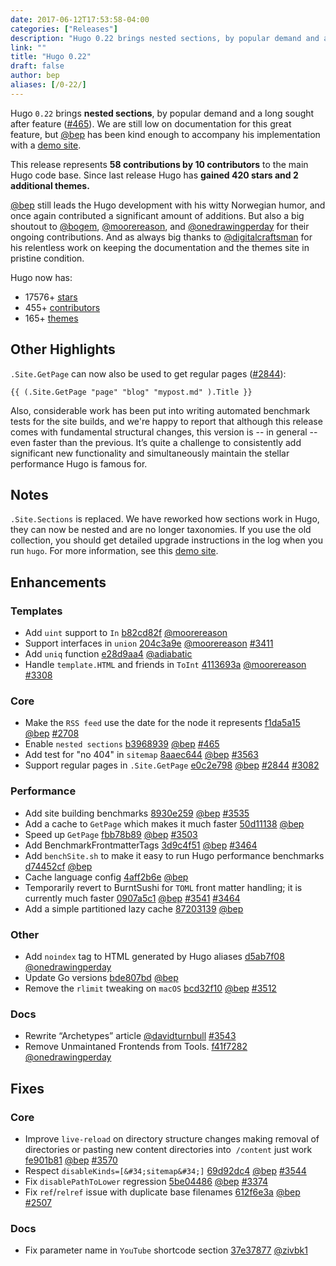```yaml
---
date: 2017-06-12T17:53:58-04:00
categories: ["Releases"]
description: "Hugo 0.22 brings nested sections, by popular demand and a long sought after feature"
link: ""
title: "Hugo 0.22"
draft: false
author: bep
aliases: [/0-22/]
---
```



Hugo `0.22` brings **nested sections**, by popular demand and a long sought after feature ([#465](https://github.com/gohugoio/hugo/issues/465)).  We are still low on documentation for this great feature, but [@bep](https://github.com/bep)  has been kind enough to accompany his implementation with a [demo site](http://hugotest.bep.is/).

This release represents **58 contributions by 10 contributors** to the main Hugo code base. Since last release Hugo has **gained 420 stars and 2 additional themes.**

[@bep](https://github.com/bep) still leads the Hugo development with his witty Norwegian humor, and once again contributed a significant amount of additions. But also a big shoutout to [@bogem](https://github.com/bogem), [@moorereason](https://github.com/moorereason), and [@onedrawingperday](https://github.com/onedrawingperday) for their ongoing contributions. And as always big thanks to [@digitalcraftsman](https://github.com/digitalcraftsman) for his relentless work on keeping the documentation and the themes site in pristine condition.

Hugo now has:

* 17576&#43; [stars](https://github.com/gohugoio/hugo/stargazers)
* 455&#43; [contributors](https://github.com/gohugoio/hugo/graphs/contributors)
* 165&#43; [themes](http://themes.gohugo.io/)

## Other Highlights

`.Site.GetPage` can now also be used to get regular pages ([#2844](https://github.com/gohugoio/hugo/issues/2844)):

```
{{ (.Site.GetPage "page" "blog" "mypost.md" ).Title }}
```

Also, considerable work has been put into writing automated benchmark tests for the site builds, and we&#39;re happy to report that although this release comes with fundamental structural changes, this version is -- in general -- even faster than the previous. It’s quite a challenge to consistently add significant new functionality and simultaneously maintain the stellar performance Hugo is famous for. 


 
## Notes

`.Site.Sections` is replaced. We have reworked how sections work in Hugo, they can now be nested and are no longer taxonomies. If you use the old collection, you should get detailed upgrade instructions in the log when you run `hugo`. For more information, see this [demo site](http://hugotest.bep.is/). 

## Enhancements

### Templates

* Add `uint` support to `In` [b82cd82f](https://github.com/gohugoio/hugo/commit/b82cd82f1198a371ed94bda7faafe22813f4cb29) [@moorereason](https://github.com/moorereason) 
* Support interfaces in `union` [204c3a9e](https://github.com/gohugoio/hugo/commit/204c3a9e32fcf6617ede978e35d3e2e89a5b491c) [@moorereason](https://github.com/moorereason) [#3411](https://github.com/gohugoio/hugo/issues/3411) 
* Add `uniq` function [e28d9aa4](https://github.com/gohugoio/hugo/commit/e28d9aa42c3429d22fe254e69e4605aaf1e684f3) [@adiabatic](https://github.com/adiabatic) 
* Handle `template.HTML` and friends in `ToInt` [4113693a](https://github.com/gohugoio/hugo/commit/4113693ac1b275f3a40aa5c248269340ef9b57f6) [@moorereason](https://github.com/moorereason) [#3308](https://github.com/gohugoio/hugo/issues/3308) 


### Core

* Make the `RSS feed` use the date for the node it represents [f1da5a15](https://github.com/gohugoio/hugo/commit/f1da5a15a37666ee59350d6600a8c14c1383f5bc) [@bep](https://github.com/bep) [#2708](https://github.com/gohugoio/hugo/issues/2708) 
* Enable `nested sections` [b3968939](https://github.com/gohugoio/hugo/commit/b39689393ccb8434d9a57658a64b77568c718e99) [@bep](https://github.com/bep) [#465](https://github.com/gohugoio/hugo/issues/465) 
* Add test for &#34;no 404&#34; in `sitemap` [8aaec644](https://github.com/gohugoio/hugo/commit/8aaec644a90d09bd7f079d35d382f76bb4ed35db) [@bep](https://github.com/bep) [#3563](https://github.com/gohugoio/hugo/issues/3563) 
* Support regular pages in `.Site.GetPage` [e0c2e798](https://github.com/gohugoio/hugo/commit/e0c2e798201f75ae6e9a81a7442355288c2d141b) [@bep](https://github.com/bep) [#2844](https://github.com/gohugoio/hugo/issues/2844) 
[#3082](https://github.com/gohugoio/hugo/issues/3082) 

### Performance
* Add site building benchmarks [8930e259](https://github.com/gohugoio/hugo/commit/8930e259d78cba4041b550cc51a7f40bc91d7c20) [@bep](https://github.com/bep) [#3535](https://github.com/gohugoio/hugo/issues/3535) 
* Add a cache to `GetPage` which makes it much faster [50d11138](https://github.com/gohugoio/hugo/commit/50d11138f3e18b545c15fadf52f7b0b744bf3e7c) [@bep](https://github.com/bep) 
* Speed up `GetPage` [fbb78b89](https://github.com/gohugoio/hugo/commit/fbb78b89df8ccef8f0ab26af00aa45d35c1ee2cf) [@bep](https://github.com/bep) [#3503](https://github.com/gohugoio/hugo/issues/3503) 
* Add BenchmarkFrontmatterTags [3d9c4f51](https://github.com/gohugoio/hugo/commit/3d9c4f513b0443648d7e88995e351df1739646d2) [@bep](https://github.com/bep) [#3464](https://github.com/gohugoio/hugo/issues/3464) 
* Add `benchSite.sh` to make it easy to run Hugo performance benchmarks [d74452cf](https://github.com/gohugoio/hugo/commit/d74452cfe8f69a85ec83e05481e16bebf199a5cb) [@bep](https://github.com/bep) 
* Cache language config [4aff2b6e](https://github.com/gohugoio/hugo/commit/4aff2b6e7409a308f30cff1825fec02991e0d56a) [@bep](https://github.com/bep) 
* Temporarily revert to BurntSushi for `TOML` front matter handling; it is currently much faster [0907a5c1](https://github.com/gohugoio/hugo/commit/0907a5c1c293755e6bf297246f07888448d81f8b) [@bep](https://github.com/bep) [#3541](https://github.com/gohugoio/hugo/issues/3541) [#3464](https://github.com/gohugoio/hugo/issues/3464) 
* Add a simple partitioned lazy cache [87203139](https://github.com/gohugoio/hugo/commit/87203139c38e0b992c96d7b8a23c7730649c68e5) [@bep](https://github.com/bep) 

### Other

* Add `noindex` tag to HTML generated by Hugo aliases [d5ab7f08](https://github.com/gohugoio/hugo/commit/d5ab7f087d967b30e7de7d789e6ad3091b42f1f7) [@onedrawingperday](https://github.com/onedrawingperday) 
* Update Go versions [bde807bd](https://github.com/gohugoio/hugo/commit/bde807bd1e560fb4cc765c0fc22132db7f8a0801) [@bep](https://github.com/bep) 
* Remove the `rlimit` tweaking on `macOS` [bcd32f10](https://github.com/gohugoio/hugo/commit/bcd32f1086c8c604fb22a7496924e41cc46b1605) [@bep](https://github.com/bep) [#3512](https://github.com/gohugoio/hugo/issues/3512) 

### Docs
* Rewrite “Archetypes” article [@davidturnbull](https://github.com/davidturnbull) [#3543](https://github.com/gohugoio/hugo/pull/3543/) 
* Remove Unmaintaned Frontends from Tools. [f41f7282](https://github.com/gohugoio/hugo/commit/f41f72822251c9a31031fd5b3dda585c57c8b028) [@onedrawingperday](https://github.com/onedrawingperday) 

## Fixes

### Core
* Improve `live-reload` on directory structure changes making removal of directories or pasting new content directories into  `/content` just work [fe901b81](https://github.com/gohugoio/hugo/commit/fe901b81191860b60e6fcb29f8ebf87baef2ee79) [@bep](https://github.com/bep) [#3570](https://github.com/gohugoio/hugo/issues/3570) 
* Respect `disableKinds=[&#34;sitemap&#34;]` [69d92dc4](https://github.com/gohugoio/hugo/commit/69d92dc49cb8ab9276ab013d427ba2d9aaf9135d) [@bep](https://github.com/bep) [#3544](https://github.com/gohugoio/hugo/issues/3544) 
* Fix `disablePathToLower` regression [5be04486](https://github.com/gohugoio/hugo/commit/5be0448635fdf5fe6b1ee673e869f2b9baf1a5c6) [@bep](https://github.com/bep) [#3374](https://github.com/gohugoio/hugo/issues/3374) 
* Fix `ref`/`relref` issue with duplicate base filenames [612f6e3a](https://github.com/gohugoio/hugo/commit/612f6e3afe0510c31f70f3621f3dc8ba609dade4) [@bep](https://github.com/bep) [#2507](https://github.com/gohugoio/hugo/issues/2507) 

### Docs

* Fix parameter name in `YouTube` shortcode section [37e37877](https://github.com/gohugoio/hugo/commit/37e378773fbc127863f2b7a389d5ce3a14674c73) [@zivbk1](https://github.com/zivbk1) 